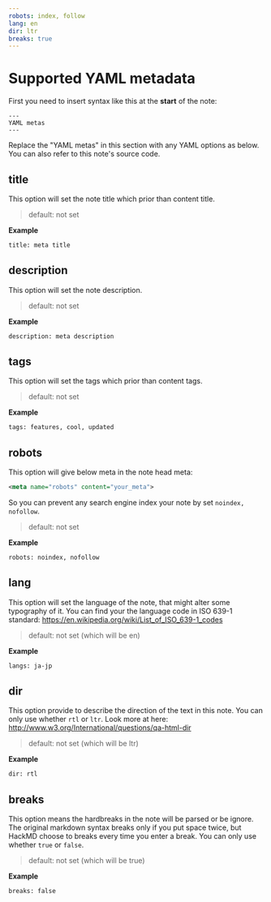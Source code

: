```yaml
---
robots: index, follow
lang: en
dir: ltr
breaks: true
---
```


Supported YAML metadata
===

First you need to insert syntax like this at the **start** of the note:
```
---
YAML metas
---
```

Replace the "YAML metas" in this section with any YAML options as below.
You can also refer to this note's source code.

title
---
This option will set the note title which prior than content title.

> default: not set

**Example**
```xml
title: meta title
```

description
---
This option will set the note description.

> default: not set

**Example**
```xml
description: meta description
```

tags
---
This option will set the tags which prior than content tags.

> default: not set

**Example**
```xml
tags: features, cool, updated
```

robots
---
This option will give below meta in the note head meta:
```xml
<meta name="robots" content="your_meta">
```
So you can prevent any search engine index your note by set `noindex, nofollow`.

> default: not set

**Example**
```xml
robots: noindex, nofollow
```

lang
---
This option will set the language of the note, that might alter some typography of it.
You can find your the language code in ISO 639-1 standard:
https://en.wikipedia.org/wiki/List_of_ISO_639-1_codes

> default: not set (which will be en)

**Example**
```xml
langs: ja-jp
```

dir
---
This option provide to describe the direction of the text in this note.
You can only use whether `rtl` or `ltr`.
Look more at here:
http://www.w3.org/International/questions/qa-html-dir

> default: not set (which will be ltr)

**Example**
```xml
dir: rtl
```

breaks
---
This option means the hardbreaks in the note will be parsed or be ignore.
The original markdown syntax breaks only if you put space twice, but HackMD choose to breaks every time you enter a break.
You can only use whether `true` or `false`.

> default: not set (which will be true)

**Example**
```xml
breaks: false
```
